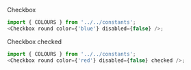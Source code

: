Checkbox

```js
import { COLOURS } from '../../constants';
<Checkbox round color={'blue'} disabled={false} />;
```

Checkbox checked

```js
import { COLOURS } from '../../constants';
<Checkbox round color={'red'} disabled={false} checked />;
```
